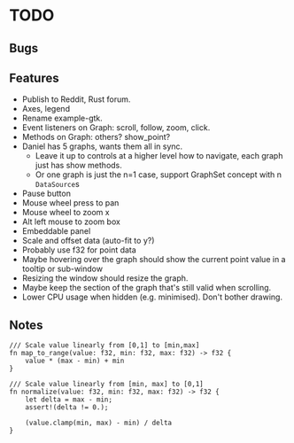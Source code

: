 # TODO

## Bugs

## Features
* Publish to Reddit, Rust forum.
* Axes, legend
* Rename example-gtk.
* Event listeners on Graph: scroll, follow, zoom, click.
* Methods on Graph: others? show_point?
* Daniel has 5 graphs, wants them all in sync.
  * Leave it up to controls at a higher level how to navigate, each graph just has show methods.
  * Or one graph is just the n=1 case, support GraphSet concept with n `DataSource`s
* Pause button
* Mouse wheel press to pan
* Mouse wheel to zoom x
* Alt left mouse to zoom box
* Embeddable panel
* Scale and offset data (auto-fit to y?)
* Probably use f32 for point data
* Maybe hovering over the graph should show the current point value in a tooltip or sub-window
* Resizing the window should resize the graph.
* Maybe keep the section of the graph that's still valid when scrolling.
* Lower CPU usage when hidden (e.g. minimised). Don't bother drawing.

## Notes

```
/// Scale value linearly from [0,1] to [min,max]
fn map_to_range(value: f32, min: f32, max: f32) -> f32 {
    value * (max - min) + min
}

/// Scale value linearly from [min, max] to [0,1]
fn normalize(value: f32, min: f32, max: f32) -> f32 {
    let delta = max - min;
    assert!(delta != 0.);

    (value.clamp(min, max) - min) / delta
}
```
